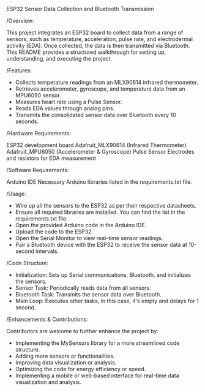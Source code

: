 ESP32 Sensor Data Collection and Bluetooth Transmission

/Overview:

This project integrates an ESP32 board to collect data from a range of sensors, such as temperature, acceleration, pulse rate, and electrodermal activity (EDA). Once collected, the data is then transmitted via Bluetooth. This README provides a structured walkthrough for setting up, understanding, and executing the project.

/Features:

- Collects temperature readings from an MLX90614 infrared thermometer.
- Retrieves accelerometer, gyroscope, and temperature data from an MPU6050 sensor.
- Measures heart rate using a Pulse Sensor.
- Reads EDA values through analog pins.
- Transmits the consolidated sensor data over Bluetooth every 10 seconds.

/Hardware Requirements:

ESP32 development board
Adafruit_MLX90614 (Infrared Thermometer)
Adafruit_MPU6050 (Accelerometer & Gyroscope)
Pulse Sensor
Electrodes and resistors for EDA measurement

/Software Requirements:

Arduino IDE
Necessary Arduino libraries listed in the requirements.txt file.

/Usage:

- Wire up all the sensors to the ESP32 as per their respective datasheets.
- Ensure all required libraries are installed. You can find the list in the requirements.txt file.
- Open the provided Arduino code in the Arduino IDE.
- Upload the code to the ESP32.
- Open the Serial Monitor to view real-time sensor readings.
- Pair a Bluetooth device with the ESP32 to receive the sensor data at 10-second intervals.

/Code Structure:

- Initialization: Sets up Serial communications, Bluetooth, and initializes the sensors.
- Sensor Task: Periodically reads data from all sensors.
- Bluetooth Task: Transmits the sensor data over Bluetooth.
- Main Loop: Executes other tasks, in this case, it's empty and delays for 1 second.

/Enhancements & Contributions:

Contributors are welcome to further enhance the project by:

- Implementing the MySensors library for a more streamlined code structure.
- Adding more sensors or functionalities.
- Improving data visualization or analysis.
- Optimizing the code for energy efficiency or speed.
- Implementing a mobile or web-based interface for real-time data visualization and analysis.

